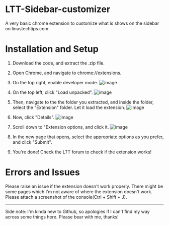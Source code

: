 # LTT-Sidebar-customizer
A very basic chrome extension to customize what is shows on the sidebar on linustechtips.com

# Installation and Setup
1. Download the code, and extract the .zip file.
2. Open Chrome, and navigate to chrome://extensions.
3. On the top right, enable developer mode.
![image](https://user-images.githubusercontent.com/84492239/138812513-55392678-fa16-4104-8a7b-c9db8c5ec8bf.png)

4. On the top left, click "Load unpacked".
![image](https://user-images.githubusercontent.com/84492239/138812532-dcec8e73-5496-4008-9737-0e1018e01b74.png)

5. Then, navigate to the the folder you extracted, and inside the folder, select the "Extension" folder. Let it load the extension.
![image](https://user-images.githubusercontent.com/84492239/138812632-2890408f-e1d9-432b-938e-37378d7c567b.png)

6. Now, click "Details".
![image](https://user-images.githubusercontent.com/84492239/138812790-72d753bc-c6c4-4a73-868c-a7b3d76129a8.png)

7. Scroll down to "Extension options, and click it.
![image](https://user-images.githubusercontent.com/84492239/138812988-a73ff769-8206-4af1-acf9-77fe64c75499.png)

8. In the new page that opens, select the appropriate options as you prefer, and click "Submit".
9. You're done! Check the LTT forum to check if the extension works!


# Errors and Issues
Please raise an issue if the extension doesn't work properly. There might be some pages which I'm not aware of where the extension doesn't work. Please attach a screenshot of the console(Ctrl + Shift + J).


---------------------------------
Side note: I'm kinda new to Github, so apologies if I can't find my way across some things here. Please bear with me, thanks!
